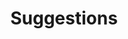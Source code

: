 ---
title: Suggestions
description: Suggestions that are provided by machine learning models and are integrated into the app.
---